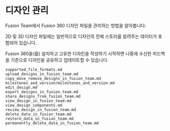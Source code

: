 # 디자인 관리
Fusion Team에서 Fusion 360 디자인 파일을 관리하는 방법을 알아봅니다.

2D 및 3D 디자인 파일에는 일반적으로 디자인의 전체 스토리를 알려주는 데이터가 포함되어 있습니다.

Fusion 360을(를) 설치하고 고유한 디자인을 작성하기 시작하면 나중에 수신한 피드백을 기준으로 디자인을 공유하고 업데이트할 수 있습니다.

```{toctree}
supported_file_formats.md
upload_designs_in_fusion_team.md
copy_move_remove_designs_in_fusion_team.md
milestones_and_version/milestones_and_version.md
edit_design.md
export_designs_in_fusion_team.md
share_designs_from_fusion_team.md
view_design_in_fusion_team.md
view_design_components.md
review_design_in_fusion_team.md
delete_data_in_fusion_team.md
restore_data_in_fusion_team.md
permanently_delete_data_in_fusion_team.md
```
